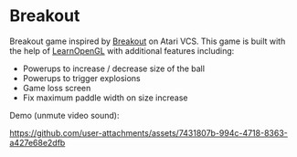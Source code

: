 # Breakout

Breakout game inspired by [Breakout](https://en.wikipedia.org/wiki/Breakout_(video_game)) on Atari VCS. This game is built with the help of [LearnOpenGL](https://www.learnopengl.com/) with additional features including:
- Powerups to increase / decrease size of the ball
- Powerups to trigger explosions
- Game loss screen
- Fix maximum paddle width on size increase

Demo (unmute video sound):

https://github.com/user-attachments/assets/7431807b-994c-4718-8363-a427e68e2dfb